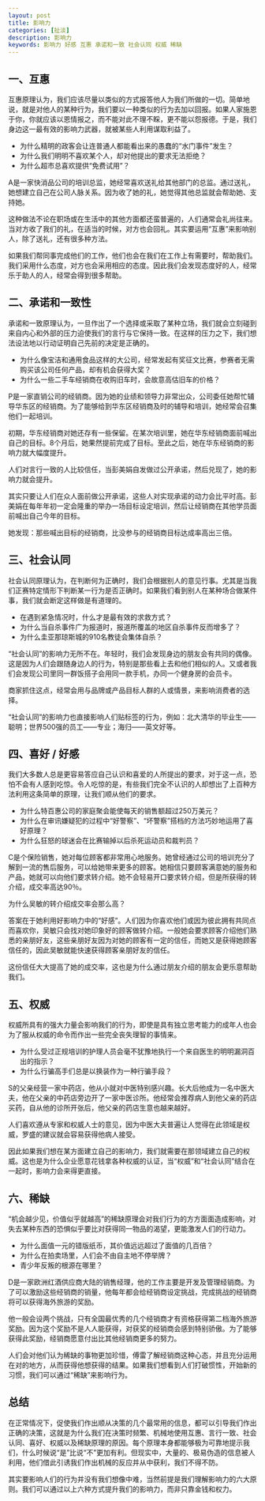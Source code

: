 ```yaml
---
layout: post
title: 影响力
categories: [扯淡]
description: 影响力
keywords: 影响力 好感 互惠 承诺和一致 社会认同 权威 稀缺
---
```


## 一、互惠
互惠原理认为，我们应该尽量以类似的方式报答他人为我们所做的一切。简单地说，就是对他人的某种行为，我们要以一种类似的行为去加以回报。如果人家施恩于你，你就应该以恩情报之，而不能对此不理不睬，更不能以怨报德。于是，我们身边这一最有效的影响力武器，就被某些人利用谋取利益了。

+ 为什么精明的政客会让连普通人都能看出来的愚蠢的“水门事件”发生？
+ 为什么我们明明不喜欢某个人，却对他提出的要求无法拒绝？
+ 为什么超市总喜欢提供“免费试用”？

A是一家快消品公司的培训总监，她经常喜欢送礼给其他部门的总监。通过送礼，她想建立自己在公司人脉关系。因为收了她的礼，她觉得其他总监就会帮助她、支持她。

这种做法不论在职场或在生活中的其他方面都还蛮普遍的，人们通常会礼尚往来。当对方收了我们的礼，在适当的时候，对方也会回礼。其实要运用“互惠”来影响别人，除了送礼，还有很多种方法。

如果我们帮同事完成他们的工作，他们也会在我们在工作上有需要时，帮助我们。我们采用什么态度，对方也会采用相应的态度。因此我们会发现态度好的人，经常乐于助人的人，经常会得到很多帮助。

## 二、承诺和一致性
承诺和一致原理认为，一旦作出了一个选择或采取了某种立场，我们就会立刻碰到来自内心和外部的压力迫使我们的言行与它保持一致。在这样的压力之下，我们想法设法地以行动证明自己先前的决定是正确的。

+ 为什么像宝洁和通用食品这样的大公司，经常发起有奖征文比赛，参赛者无需购买该公司任何产品，却有机会获得大奖？
+ 为什么一些二手车经销商在收购旧车时，会故意高估旧车的价格？

P是一家直销公司的经销商。因为她的业绩和领导力非常出众，公司委任她帮忙辅导华东区的经销商。为了能够给到华东区经销商及时的辅导和培训，她经常会召集他们一起培训。

初期，华东经销商对她还存有一些保留。在某次培训里，她在华东经销商面前喊出自己的目标。8个月后，她果然提前完成了目标。至此之后，她在华东经销商的影响力就大幅度提升。

人们对言行一致的人比较信任，当彭美娟自发做过公开承诺，然后兑现了，她的影响力就会提升。

其实只要让人们在众人面前做公开承诺，这些人对实现承诺的动力会比平时高。彭美娟在每年年初一定会隆重的举办一场目标设定培训，然后让经销商在其他学员面前喊出自己今年的目标。

她发现：那些喊出目标的经销商，比没参与的经销商目标达成率高出三倍。

## 三、社会认同
社会认同原理认为，在判断何为正确时，我们会根据别人的意见行事。尤其是当我们正赛特定情形下判断某一行为是否正确时。如果我们看到别人在某种场合做某件事，我们就会断定这样做是有道理的。

+ 在遇到紧急情况时，什么才是最有效的求救方式？
+ 为什么当自杀事件广为报道时，报道所覆盖的地区自杀事件反而增多了？
+ 为什么圭亚那琼斯城的910名教徒会集体自杀？

“社会认同”的影响力无所不在。年轻时，我们会发现身边的朋友会有共同的偶像。这是因为人们会跟随身边人的行为，特别是那些看上去和他们相似的人。又或者我们会发现公司里同一群饭搭子会用同一款手机，办同一个健身房的会员卡。

商家抓住这点，经常会用与品牌或产品目标人群的人或情景，来影响消费者的选择。

“社会认同”的影响力也直接影响人们贴标签的行为，例如：北大清华的毕业生——聪明；世界500强的员工——专业；海归——英文好等。


## 四、喜好 / 好感
我们大多数人总是更容易答应自己认识和喜爱的人所提出的要求，对于这一点，恐怕不会有人感到吃惊。令人吃惊的是，有些我们完全不认识的人却想出了上百种方法利用这条简单的原理，让我们顺从他们的要求。

+ 为什么特百惠公司的家庭聚会能使每天的销售额超过250万美元？
+ 为什么在审讯嫌疑犯的过程中“好警察”、“坏警察”搭档的方法巧妙地运用了喜好原理？
+ 为什么狂怒的球迷会在比赛输掉以后杀死运动员和裁判员？

C是个保险销售，她对每位顾客都非常用心地服务。她曾经通过公司的培训充分了解到一流的售后服务，可以给她带来更多的顾客。她相信只要顾客满意她的服务和产品，她就可以向他们要求转介绍。她不会轻易开口要求转介绍，但是所获得的转介绍，成交率高达90％。

为什么吴敏的转介绍成交率会那么高？

答案在于她利用好影响力中的“好感”。人们因为你喜欢他们或因为彼此拥有共同点而喜欢你，吴敏只会找对她印象好的顾客做转介绍。一般她会要求顾客介绍他们熟悉的亲朋好友，这些亲朋好友因为对她的顾客有一定的信任，而她又是获得她顾客信任的，因此吴敏就能快速获得顾客亲朋好友的信任。

这份信任大大提高了她的成交率，这也是为什么通过朋友介绍的朋友会更乐意帮助我们。

## 五、权威
权威所具有的强大力量会影响我们的行为，即使是具有独立思考能力的成年人也会为了服从权威的命令而作出一些完全丧失理智的事情来。

+ 为什么受过正规培训的护理人员会毫不犹豫地执行一个来自医生的明明漏洞百出的指示？
+ 为什么行骗高手们总是以换装作为一种行骗手段？

S的父亲经营一家中药店，他从小就对中医特别感兴趣。长大后他成为一名中医大夫，他在父亲的中药店旁边开了一家中医诊所。他经常会推荐病人到他父亲的药店买药，自从他的诊所开张后，他父亲的药店生意也越来越好。

人们喜欢遵从专家和权威人士的意见，因为中医大夫普遍让人觉得在此领域是权威，罗盛的建议就会容易获得他病人接受。

因此如果我们想在某方面建立自己的影响力，我们就需要在那领域建立自己的权威。这也是为什么企业愿意花钱拿各种权威的认证，当“权威”和“社会认同”结合在一起时，影响力会来得更直接。

## 六、稀缺
“机会越少见，价值似乎就越高”的稀缺原理会对我们行为的方方面面造成影响，对失去某种东西的恐惧似乎要比对获得同一物品的渴望，更能激发人们的行动力。

+ 为什么面值一元的错版纸币，其价值远远超过了面值的几百倍？
+ 为什么在拍卖场里，人们会不由自主地不停举牌？
+ 青少年反叛的根源在哪里？

D是一家欧洲红酒供应商大陆的销售经理，他的工作主要是开发及管理经销商。为了可以激励这些经销商的销量，他每年都会给经销商设定挑战，完成挑战的经销商将可以获得海外旅游的奖励。

他一般会设两个挑战，只有全国最优秀的几个经销商才有资格获得第二档海外旅游奖励。因为这个奖励不是人人能获得，对获奖的经销商会感到特别骄傲。为了能够获得此奖励，经销商愿意付出比其他经销商更多的努力。

人们会对他们认为稀缺的事物更加珍惜，傅雷了解经销商这种心态，并且充分运用在对的地方，从而获得他想获得的结果。如果我们想看到人们打破惯性，开始新的习惯，我们可以通过“稀缺”来影响行为。

## 总结
在正常情况下，促使我们作出顺从决策的几个最常用的信息，都可以引导我们作出正确的决策，这就是为什么我们在决策时频繁、机械地使用互惠、言行一致、社会认同、喜好、权威以及稀缺原理的原因。每个原理本身都能够极为可靠地提示我们，什么时候说“是”比说“不”更加有利。但现实中，大量的、极易伪造的信息被人利用，他们借此引诱我们作出机械的反应并从中获利，我们不得不防。

其实要影响人们的行为并没有我们想像中难，当然前提是我们理解影响力的六大原则。我们可以通过以上六种方式提升我们的影响力，而非只靠金钱和权力。






